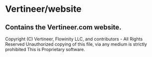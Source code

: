 # Vertineer/website
## Contains the Vertineer.com website.
Copyright (C) Vertineer, Flowinity LLC, and contributors - All Rights Reserved
Unauthorized copying of this file, via any medium is strictly prohibited
This is Proprietary software.
